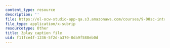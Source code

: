 ```yaml
---
content_type: resource
description: ''
file: https://ol-ocw-studio-app-qa.s3.amazonaws.com/courses/9-00sc-introduction-to-psychology-fall-2011/f11fce4f12365f2da3700da9f588eb0d_gRe7dy2HSTg.vtt
file_type: application/x-subrip
resourcetype: Other
title: 3play caption file
uid: f11fce4f-1236-5f2d-a370-0da9f588eb0d
---
```

